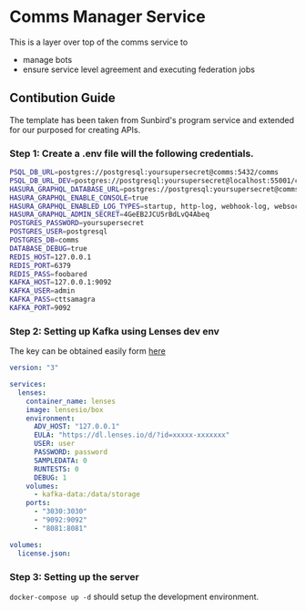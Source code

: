 # Comms Manager Service

This is a layer over top of the comms service to

- manage bots
- ensure service level agreement and executing federation jobs

## Contibution Guide

The template has been taken from Sunbird's program service and extended for our purposed for creating APIs.

### Step 1: Create a .env file will the following credentials.

```sh
PSQL_DB_URL=postgres://postgresql:yoursupersecret@comms:5432/comms
PSQL_DB_URL_DEV=postgres://postgresql:yoursupersecret@localhost:55001/comms
HASURA_GRAPHQL_DATABASE_URL=postgres://postgresql:yoursupersecret@comms:5432/comms
HASURA_GRAPHQL_ENABLE_CONSOLE=true
HASURA_GRAPHQL_ENABLED_LOG_TYPES=startup, http-log, webhook-log, websocket-log, query-log
HASURA_GRAPHQL_ADMIN_SECRET=4GeEB2JCU5rBdLvQ4Abeq
POSTGRES_PASSWORD=yoursupersecret
POSTGRES_USER=postgresql
POSTGRES_DB=comms
DATABASE_DEBUG=true
REDIS_HOST=127.0.0.1
REDIS_PORT=6379
REDIS_PASS=foobared
KAFKA_HOST=127.0.0.1:9092
KAFKA_USER=admin
KAFKA_PASS=cttsamagra
KAFKA_PORT=9092
```

### Step 2: Setting up Kafka using Lenses dev env

The key can be obtained easily form [here](https://lenses.io/lenses-download/)

```yml
version: "3"

services:
  lenses:
    container_name: lenses
    image: lensesio/box
    environment:
      ADV_HOST: "127.0.0.1"
      EULA: "https://dl.lenses.io/d/?id=xxxxx-xxxxxxx"
      USER: user
      PASSWORD: password
      SAMPLEDATA: 0
      RUNTESTS: 0
      DEBUG: 1
    volumes:
      - kafka-data:/data/storage
    ports:
      - "3030:3030"
      - "9092:9092"
      - "8081:8081"

volumes:
  license.json:
```

### Step 3: Setting up the server

`docker-compose up -d` should setup the development environment.
